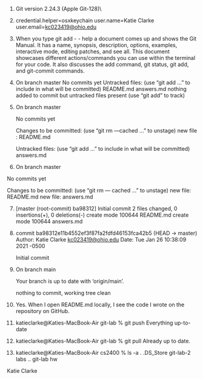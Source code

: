 1. Git version 2.24.3 (Apple Git-128)\

2. credential.helper=osxkeychain
	user.name=Katie Clarke 
	user.email=kc023419@ohio.edu
	
3. When you type git add - - help a document comes up and shows the Git Manual. It has a name, synopsis, description, options, examples, interactive mode, editing patches, and see all. This document showcases different actions/commands you can use within the terminal for your code. It also discusses the add command, git status, git add, and git-commit commands. 

4. On branch master 
	No commits yet
	Untracked files:
		(use “git add <file>…” to include in what will be committed)
			README.md
			answers.md
	nothing added to commit but untracked files present (use “git add” to track)

5. On branch master

	No commits yet

	Changes to be committed:
		(use “git rm —cached <file> …” to unstage)
			new file : README.md

	Untracked files: 
		(use “git add <file> …” to include in what will be committed)
			answers.md

6. On branch master

No commits yet 

Changes to be committed: 
	(use “git rm — cached <file> …” to unstage)
		new file:  README.md
		new file: answers.md

7. [master (root-commit) ba98312] Initial commit
	 2 files changed, 0 insertions(+), 0 deletions(-)
	 create mode 100644 README.md
	 create mode 100644 answers.md

8. commit ba98312e11b4552ef3f87fa2fdfd46153fca42b5 (HEAD -> master)
	Author: Katie Clarke <kc023419@ohio.edu>
	Date:   Tue Jan 26 10:38:09 2021 -0500

    Initial commit

9. On branch main

	Your branch is up to date with ‘origin/main’.

	nothing to commit, working tree clean

10.  Yes. When I open README.md locally, I see the code I wrote on the repository on GitHub.

11.  katieclarke@Katies-MacBook-Air git-lab % git push
Everything up-to-date

12. katieclarke@Katies-MacBook-Air git-lab % git pull
Already up to date.

13. katieclarke@Katies-MacBook-Air cs2400 % ls -a
.		.DS_Store	git-lab-2	labs
..		git-lab		hw


Katie Clarke 
